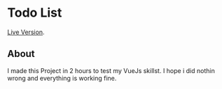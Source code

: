 # Todo List

[Live Version](https://vue-todolist-sturmente.netlify.app/).

## About
I made this Project in 2 hours to test my VueJs skillst. I hope i did nothin wrong and everything is working fine.